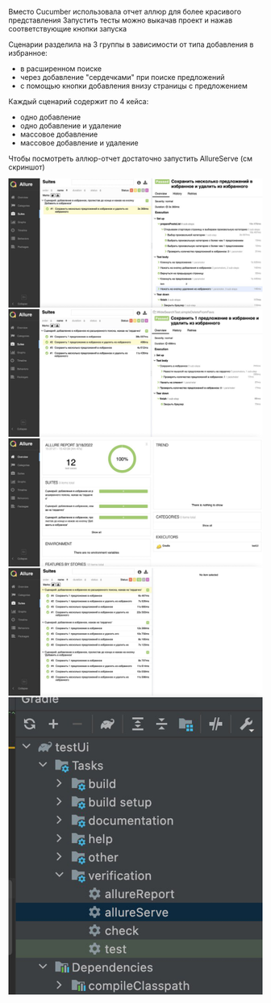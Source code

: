 Вместо Cucumber использовала отчет аллюр для более красивого представления
Запустить тесты можно выкачав проект и нажав соответствующие кнопки запуска

Сценарии разделила на 3 группы в зависимости от типа добавления в избранное:
- в расширенном поиске
- через добавление "сердечками" при поиске предложений
- с помощью кнопки добавления внизу страницы с предложением

Каждый сценарий содержит по 4 кейса:
- одно добавление
- одно добавление и удаление
- массовое добавление
- массовое добавление и удаление

Чтобы посмотреть аллюр-отчет достаточно запустить AllureServe (см скриншот)

![alt text](1.png)
![alt text](2.png)
![alt text](3.png)
![alt text](4.png)
![alt text](5.png)